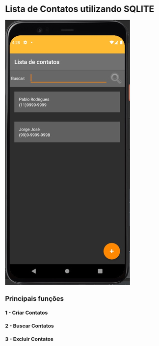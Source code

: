 # Lista de Contatos utilizando SQLITE

![](images/app.jpg)

## Principais funções

### 1 - Criar Contatos

### 2 - Buscar Contatos

###  3 - Excluir Contatos

[](images/certificado.JPG)
